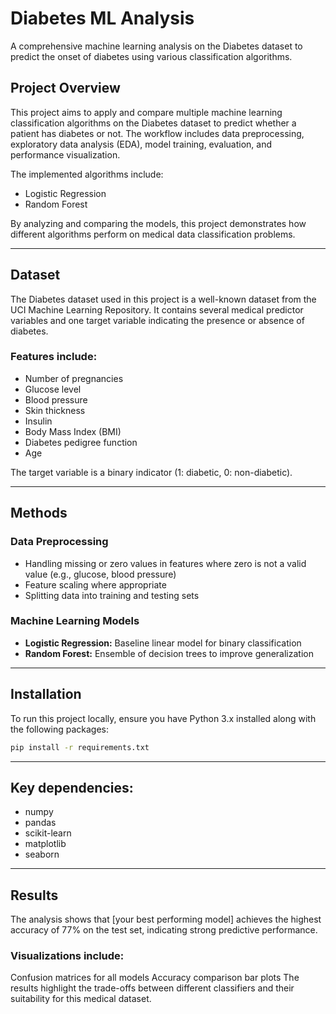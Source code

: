# Diabetes ML Analysis

A comprehensive machine learning analysis on the Diabetes dataset to predict the onset of diabetes using various classification algorithms.

## Project Overview

This project aims to apply and compare multiple machine learning classification algorithms on the Diabetes dataset to predict whether a patient has diabetes or not. The workflow includes data preprocessing, exploratory data analysis (EDA), model training, evaluation, and performance visualization.

The implemented algorithms include:

- Logistic Regression    
- Random Forest  

By analyzing and comparing the models, this project demonstrates how different algorithms perform on medical data classification problems.

---

## Dataset

The Diabetes dataset used in this project is a well-known dataset from the UCI Machine Learning Repository. It contains several medical predictor variables and one target variable indicating the presence or absence of diabetes.

### Features include:

- Number of pregnancies  
- Glucose level  
- Blood pressure  
- Skin thickness  
- Insulin  
- Body Mass Index (BMI)  
- Diabetes pedigree function  
- Age

The target variable is a binary indicator (1: diabetic, 0: non-diabetic).

---

## Methods

### Data Preprocessing

- Handling missing or zero values in features where zero is not a valid value (e.g., glucose, blood pressure)  
- Feature scaling where appropriate  
- Splitting data into training and testing sets

### Machine Learning Models

- **Logistic Regression:** Baseline linear model for binary classification 
- **Random Forest:** Ensemble of decision trees to improve generalization

---

## Installation

To run this project locally, ensure you have Python 3.x installed along with the following packages:

```bash
pip install -r requirements.txt
```

---

## Key dependencies:

- numpy
- pandas
- scikit-learn
- matplotlib
- seaborn

---

## Results
The analysis shows that [your best performing model] achieves the highest accuracy of 77% on the test set, indicating strong predictive performance.

### Visualizations include:

Confusion matrices for all models
Accuracy comparison bar plots
The results highlight the trade-offs between different classifiers and their suitability for this medical dataset.
